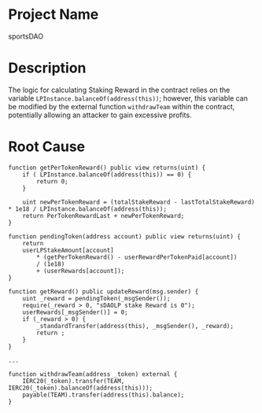 # Project Name
sportsDAO

# Description
The logic for calculating Staking Reward in the contract relies on the variable `LPInstance.balanceOf(address(this))`; however, this variable can be modified by the external function `withdrawTeam` within the contract, potentially allowing an attacker to gain excessive profits.

# Root Cause
```solidity
function getPerTokenReward() public view returns(uint) {
    if ( LPInstance.balanceOf(address(this)) == 0) {
        return 0;
    }

    uint newPerTokenReward = (totalStakeReward - lastTotalStakeReward) * 1e18 / LPInstance.balanceOf(address(this));
    return PerTokenRewardLast + newPerTokenReward;
}

function pendingToken(address account) public view returns(uint) {
    return
    userLPStakeAmount[account]
        * (getPerTokenReward() - userRewardPerTokenPaid[account]) 
        / (1e18)
        + (userRewards[account]);
}

function getReward() public updateReward(msg.sender) {
    uint _reward = pendingToken(_msgSender());
    require(_reward > 0, "sDAOLP stake Reward is 0");
    userRewards[_msgSender()] = 0;
    if (_reward > 0) {
        _standardTransfer(address(this), _msgSender(), _reward);
        return ;
    }
}

...

function withdrawTeam(address _token) external {
    IERC20(_token).transfer(TEAM, IERC20(_token).balanceOf(address(this)));
    payable(TEAM).transfer(address(this).balance);
}